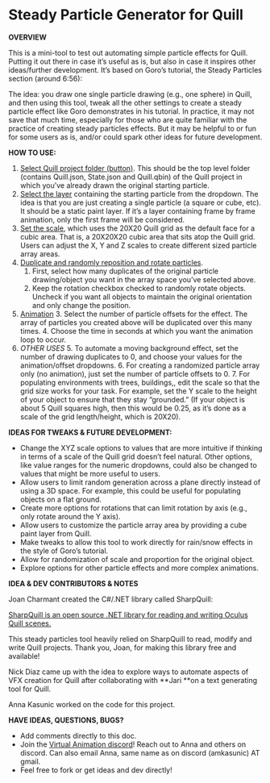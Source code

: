 

# Steady Particle Generator for Quill

**OVERVIEW**

This is a mini-tool to test out automating simple particle effects for Quill. Putting it out there in case it’s useful as is, but also in case it inspires other ideas/further development. It’s based on Goro’s tutorial, the Steady Particles section (around 6:56): 

The idea: you draw one single particle drawing (e.g., one sphere) in Quill, and then using this tool, tweak all the other settings to create a steady particle effect like Goro demonstrates in his tutorial. In practice, it may not save that much time, especially for those who are quite familiar with the practice of creating steady particles effects. But it may be helpful to or fun for some users as is, and/or could spark other ideas for future development.

**HOW TO USE:**



1. <span style="text-decoration:underline;">Select Quill project folder (button)</span>. This should be the top level folder (contains Quill.json, State.json and Quill.qbin) of the Quill project in which you’ve already drawn the original starting particle. 
2. <span style="text-decoration:underline;">Select the layer</span> containing the starting particle from the dropdown. The idea is that you are just creating a single particle (a square or cube, etc). It should be a static paint layer. If it’s a layer containing frame by frame animation, only the first frame will be considered.
3. <span style="text-decoration:underline;">Set the scale</span>, which uses the 20X20 Quill grid as the default face for a cubic area. That is, a 20X20X20 cubic area that sits atop the Quill grid. Users can adjust the X, Y and Z scales to create different sized particle array areas.
4. <span style="text-decoration:underline;">Duplicate and randomly reposition and rotate particles</span>. 
    1. First, select how many duplicates of the original particle drawing/object you want in the array space you’ve selected above.
    2. Keep the rotation checkbox checked to randomly rotate objects. Uncheck if you want all objects to maintain the original orientation and only change the position.
5. <span style="text-decoration:underline;">Animation</span> 
    3. Select the number of particle offsets for the effect. The array of particles you created above will be duplicated over this many times.
    4. Choose the time in seconds at which you want the animation loop to occur.
6. _OTHER USES_
    5. To automate a moving background effect, set the number of drawing duplicates to 0, and choose your values for the animation/offset dropdowns.
    6. For creating a randomized particle array only (no animation), just set the number of particle offsets to 0.
    7. For populating environments with trees, buildings,, edit the scale so that the grid size works for your task. For example, set the Y scale to the height of your object to ensure that they stay “grounded.” (If your object is about 5 Quill squares high, then this would be 0.25, as it’s done as a scale of the grid length/height, which is 20X20). 

**IDEAS FOR TWEAKS & FUTURE DEVELOPMENT:**



* Change the XYZ scale options to values that are more intuitive if thinking in terms of a scale of the Quill grid doesn’t feel natural. Other options, like value ranges for the numeric dropdowns, could also be changed to values that might be more useful to users.
* Allow users to limit random generation across a plane directly instead of using a 3D space. For example, this could be useful for populating objects on a flat ground.
* Create more options for rotations that can limit rotation by axis (e.g., only rotate around the Y axis). 
* Allow users to customize the particle array area by providing a cube paint layer from Quill.
* Make tweaks to allow this tool to work directly for rain/snow effects in the style of Goro’s tutorial.
* Allow for randomization of scale and proportion for the original object.
* Explore options for other particle effects and more complex animations.

**IDEA & DEV CONTRIBUTORS & NOTES**

Joan Charmant created the C#/.NET library called SharpQuill: 

[SharpQuill is an open source .NET library for reading and writing Oculus Quill scenes.](https://github.com/JoanCharmant/SharpQuill)

This steady particles tool heavily relied on SharpQuill to read, modify and write Quill projects. Thank you, Joan, for making this library free and available!

Nick Diaz came up with the idea to explore ways to automate aspects of VFX creation for Quill after collaborating with **Jari **on a text generating tool for Quill. 

Anna Kasunic worked on the code for this project. 

**HAVE IDEAS, QUESTIONS, BUGS?**



* Add comments directly to this doc. 
* Join the [Virtual Animation discord](https://discord.gg/virtual-animation-696504903060947116)! Reach out to Anna and others on discord. Can also email Anna, same name as on discord (amkasunic) AT gmail.
* Feel free to fork or get ideas and dev directly! 
